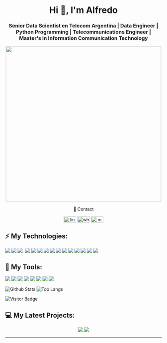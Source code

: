 <h1 align="center">Hi 👋, I'm Alfredo </h1>
<h3 align="center">Senior Data Scientist en Telecom Argentina | Data Engineer | Python Programming | Telecommunications Engineer | Master's in Information Communication Technology </h3>


<p align="center">
  <img width="500" src="https://media.giphy.com/media/Y4ak9Ki2GZCbJxAnJD/giphy.gif">
</p>
</p>


<p align="center">📱 Contact 
<p align="center">
<a href="https://acortar.link/iK8mp" target="blank"><img align="center" src="https://img.shields.io/badge/LinkedIn-0077B5?style=for-the-badge&logo=linkedin&logoColor=white" alt="linkedin-icon" height="20" width="40" /></a>
<a href="https://wa.link/4nw5bb" target="blank"><img align="center" src="https://img.shields.io/badge/WhatsApp-25D366?style=for-the-badge&logo=whatsapp&logoColor=white" alt="whatsapp-icon" height="20" width="40"/></a>
 <a href="mailto:aleafe21@gmail.com" target="blank"><img  align="center" src="https://img.shields.io/badge/Gmail-D14836?style=for-the-badge&logo=gmail&logoColor=white" alt="mail-icon" height="20" width="40" /></a>
</p>
</p>


## ⚡ My Technologies:
<div float: right;>
<img src="https://img.shields.io/badge/Python-3776AB?style=for-the-badge&logo=python&logoColor=white"/>
<img src="https://img.shields.io/badge/R-276DC3?style=for-the-badge&logo=r&logoColor=white"/>
<img src="https://img.shields.io/badge/Java-ED8B00?style=for-the-badge&logo=java&logoColor=white"/>
<img sr="https://img.shields.io/badge/Kotlin-0095D5?&style=for-the-badge&logo=kotlin&logoColor=white"/>
<img src="https://img.shields.io/badge/Linux_Mint-87CF3E?style=for-the-badge&logo=linux-mint&logoColor=white">
<img src="https://img.shields.io/badge/Alpine_Linux-0D597F?style=for-the-badge&logo=alpine-linux&logoColor=white">
<img src="https://img.shields.io/badge/Arch_Linux-1793D1?style=for-the-badge&logo=arch-linux&logoColor=white">
<img src="https://img.shields.io/badge/Microsoft_SQL_Server-CC2927?style=for-the-badge&logo=microsoft-sql-server&logoColor=white">
<img src="https://img.shields.io/badge/AWS%20-%23FF9900.svg?&style=for-the-badge&logo=amazon-aws&logoColor=white"/>
<img src="https://img.shields.io/badge/Google_Cloud-4285F4?style=for-the-badge&logo=google-cloud&logoColor=white">
<img src="	https://img.shields.io/badge/Microsoft_Azure-0089D6?style=for-the-badge&logo=microsoft-azure&logoColor=white">
<img src="https://img.shields.io/badge/git%20-%23F05033.svg?&style=for-the-badge&logo=git&logoColor=white"/>
<img src="https://img.shields.io/badge/GitHub-100000?style=for-the-badge&logo=github&logoColor=white"/>
<img src="https://img.shields.io/badge/mysql-%2300f.svg?&style=for-the-badge&logo=mysql&logoColor=white"/>
<img src="https://img.shields.io/badge/PostgreSQL-316192?style=for-the-badge&logo=postgresql&logoColor=white">
<img src ="https://img.shields.io/badge/MongoDB-%234ea94b.svg?&style=for-the-badge&logo=mongodb&logoColor=white"/>


## 🔭 My Tools:
<div float: right;>
<img src="https://img.shields.io/badge/docker%20-%230db7ed.svg?&style=for-the-badge&logo=docker&logoColor=white"/>
<img src="https://img.shields.io/badge/Jupyter%20-%23F37626.svg?&style=for-the-badge&logo=Jupyter&logoColor=white" />
<img src="https://img.shields.io/badge/Android-3DDC84?style=for-the-badge&logo=android&logoColor=white">
<img src="https://img.shields.io/badge/-%20Visual%20Studio%20Code-blue">
<img src="https://img.shields.io/badge/-PyCharm-brightgreen">
<img src="https://img.shields.io/badge/-Power%20BI-black">
<img src="https://img.shields.io/badge/-VM-black">
<img src="https://img.shields.io/badge/-ETL-blue">

</div>
</div>




![Github Stats](https://github-readme-stats.vercel.app/api?username=aleafe21&count_private=true&show_icons=true)
![Top Langs](https://github-readme-stats.vercel.app/api/top-langs/?username=aleafe21&hide=TeX&layout=compact)


![Visitor Badge](https://visitor-badge.laobi.icu/badge?page_id=aleafe21)

## 💻 My Latest Projects:
<div align = "center">
<a href = "https://github.com/aleafe21/amazon-sagemaker-examples"><img src="https://github-readme-stats.vercel.app/api/pin/?username=aleafe21&repo=amazon-sagemaker-examples"></a>
<a href = "https://github.com/aleafe21/TP_Ultrasonido"><img src="https://github-readme-stats.vercel.app/api/pin/?username=aleafe21&repo=TP_Ultrasonido"></a>
<div>
 <hr>


